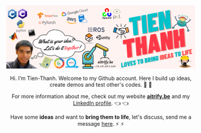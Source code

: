 
[![AItrify banner](https://raw.githubusercontent.com/t-thanh/t-thanh/master/AItrify2.png)](https://aitrify.be/)

<div align="center">

Hi. I’m Tien-Thanh. Welcome to my Github account. Here I build up ideas, create demos and test other's codes. :running: :construction_worker:


For more information about me, check out my website [**aitrify.be**](https://aitrify.be/) and my [LinkedIn profile](https://www.linkedin.com/in/tienthanh/). :point_left: :point_left:

Have some **ideas** and want to **bring them to life**, let's discuss, send me a message [here](mailto:contact@aitrify.be). :zap: :zap:
</div>
